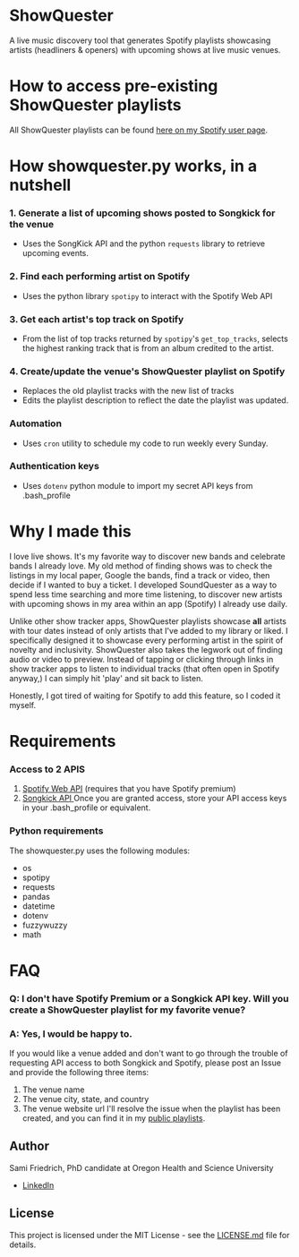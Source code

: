 # ShowQuester
A live music discovery tool that generates Spotify playlists showcasing artists (headliners & openers) with upcoming shows at live music venues.

# How to access pre-existing ShowQuester playlists
All ShowQuester playlists can be found [here on my Spotify user page](https://open.spotify.com/user/1237403078?si=5U16WCC1QliVyfa67_aMEA). 

# How showquester.py works, in a nutshell
### 1. Generate a list of upcoming shows posted to Songkick for the venue
- Uses the SongKick API and the python `requests` library to retrieve upcoming events.
### 2. Find each performing artist on Spotify
- Uses the python library `spotipy` to interact with the Spotify Web API
### 3. Get each artist's top track on Spotify
- From the list of top tracks returned by `spotipy`'s `get_top_tracks`, selects the highest ranking track that is from an album credited to the artist.
### 4. Create/update the venue's ShowQuester playlist on Spotify
- Replaces the old playlist tracks with the new list of tracks
- Edits the playlist description to reflect the date the playlist was updated.
### Automation
- Uses `cron` utility to schedule my code to run weekly every Sunday.
### Authentication keys
- Uses `dotenv` python module to import my secret API keys from .bash_profile

# Why I made this 
I love live shows. It's my favorite way to discover new bands and celebrate bands I already love. My old method of finding shows was to check the listings in my local paper, Google the bands, find a track or video, then decide if I wanted to buy a ticket. I developed SoundQuester as a way to spend less time searching and more time listening, to discover new artists with upcoming shows in my area within an app (Spotify) I already use daily.

Unlike other show tracker apps, ShowQuester playlists showcase **all** artists with tour dates instead of only artists that I've added to my library or liked. I specifically designed it to showcase every performing artist in the spirit of novelty and inclusivity. ShowQuester also takes the legwork out of finding audio or video to preview. Instead of tapping or clicking through links in show tracker apps to listen to individual tracks (that often open in Spotify anyway,) I can simply hit 'play' and sit back to listen.

Honestly, I got tired of waiting for Spotify to add this feature, so I coded it myself.

# Requirements
### Access to 2 APIS
1. [Spotify Web API](https://developer.spotify.com/documentation/web-api/) (requires that you have Spotify premium)
2. [Songkick API ](https://www.songkick.com/developer)
Once you are granted access, store your API access keys in your .bash_profile or equivalent.

### Python requirements
The showquester.py uses the following modules:
- os
- spotipy
- requests
- pandas
- datetime
- dotenv
- fuzzywuzzy
- math

# FAQ
### Q: I don't have Spotify Premium or a Songkick API key. Will you create a ShowQuester playlist for my favorite venue?
### A: Yes, I would be happy to.
If you would like a venue added and don't want to go through the trouble of requesting API access to both Songkick and Spotify, please post an Issue and provide the following three items:
1. The venue name
2. The venue city, state, and country
3. The venue website url
I'll resolve the issue when the playlist has been created, and you can find it in my [public playlists](https://open.spotify.com/user/1237403078?si=5U16WCC1QliVyfa67_aMEA).

## Author
Sami Friedrich, PhD candidate at Oregon Health and Science University
- [LinkedIn](https://www.linkedin.com/in/sami-friedrich/)
 
## License
This project is licensed under the MIT License - see the [LICENSE.md](https://github.com/samifriedrich/seq-recovery/blob/master/sequence_recovery.py) file for details.


